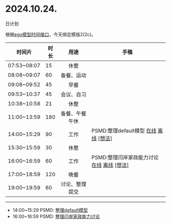 # 2024.10.24.
日计划

根据[ego模型时间接口](https://gitee.com/hyg/blog/blob/master/timeflow.md)，今天绑定模版2(2c)。

| 时间片 | 时长 | 用途 | 手稿 |
| --- | --- | :---: | --- |
| 07:53~08:07 | 15 | 休整 |  |
| 08:08~09:07 | 60 | 备餐、运动 |  |
| 09:08~09:52 | 45 | 早餐 |  |
| 09:53~10:37 | 45 | 会议、自习 |  |
| 10:38~10:58 | 21 | 休整 |  |
| 11:00~13:59 | 180 | 备餐、午餐午休 |  |
| 14:00~15:29 | 90 | 工作 | PSMD:整理default模型 [在线](http://simp.ly/p/lsBYG9) [离线](../../draft/2024/10/20241024140000.md) <a href="mailto:huangyg@mars22.com?subject=关于2024.10.24.[PSMD:整理default模型]任务&body=日期: 20241024%0D%0A序号: 6%0D%0A手稿:../../draft/2024/10/20241024140000.md%0D%0A---请勿修改邮件主题及以上内容 从下一行开始写您的想法---%0D%0A">[想法]</a> |
| 15:30~15:59 | 30 | 休整 |  |
| 16:00~16:59 | 60 | 工作 | PSMD:整理闫岸家政能力讨论 [在线](http://simp.ly/p/MpcbHD) [离线](../../draft/2024/10/20241024160000.md) <a href="mailto:huangyg@mars22.com?subject=关于2024.10.24.[PSMD:整理闫岸家政能力讨论]任务&body=日期: 20241024%0D%0A序号: 8%0D%0A手稿:../../draft/2024/10/20241024160000.md%0D%0A---请勿修改邮件主题及以上内容 从下一行开始写您的想法---%0D%0A">[想法]</a> |
| 17:00~18:59 | 120 | 晚餐 |  |
| 19:00~19:59 | 60 | 讨论、整理提交 |  |

---

- 14:00~15:29	PSMD: [整理default模型](../../draft/2024/10/20241024.01.md)
- 16:00~16:59	PSMD: [整理闫岸家政能力讨论](../../draft/2024/10/20241024.02.md)
